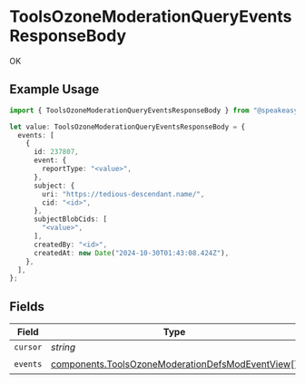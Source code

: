 # ToolsOzoneModerationQueryEventsResponseBody

OK

## Example Usage

```typescript
import { ToolsOzoneModerationQueryEventsResponseBody } from "@speakeasy-api/bluesky/models/operations";

let value: ToolsOzoneModerationQueryEventsResponseBody = {
  events: [
    {
      id: 237807,
      event: {
        reportType: "<value>",
      },
      subject: {
        uri: "https://tedious-descendant.name/",
        cid: "<id>",
      },
      subjectBlobCids: [
        "<value>",
      ],
      createdBy: "<id>",
      createdAt: new Date("2024-10-30T01:43:08.424Z"),
    },
  ],
};
```

## Fields

| Field                                                                                                                | Type                                                                                                                 | Required                                                                                                             | Description                                                                                                          |
| -------------------------------------------------------------------------------------------------------------------- | -------------------------------------------------------------------------------------------------------------------- | -------------------------------------------------------------------------------------------------------------------- | -------------------------------------------------------------------------------------------------------------------- |
| `cursor`                                                                                                             | *string*                                                                                                             | :heavy_minus_sign:                                                                                                   | N/A                                                                                                                  |
| `events`                                                                                                             | [components.ToolsOzoneModerationDefsModEventView](../../models/components/toolsozonemoderationdefsmodeventview.md)[] | :heavy_check_mark:                                                                                                   | N/A                                                                                                                  |